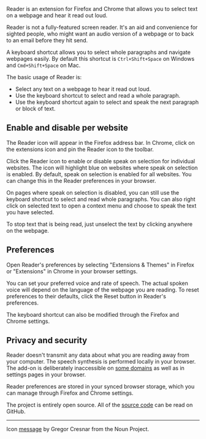 Reader is an extension for Firefox and Chrome that allows you to select text on a webpage and hear it read out loud.

Reader is not a fully-featured screen reader. It's an aid and convenience for sighted people, who might want an audio version of a webpage or to back to an email before they hit send.

A keyboard shortcut allows you to select whole paragraphs and navigate webpages easily. By default this shortcut is `Ctrl+Shift+Space` on Windows and `Cmd+Shift+Space` on Mac.

The basic usage of Reader is:

* Select any text on a webpage to hear it read out loud.
* Use the keyboard shortcut to select and read a whole paragraph.
* Use the keyboard shortcut again to select and speak the next paragraph or block of text.

## Enable and disable per website

The Reader icon will appear in the Firefox address bar. In Chrome, click on the extensions icon and pin the Reader icon to the toolbar.

Click the Reader icon to enable or disable speak on selection for individual websites. The icon will highlight blue on websites where speak on selection is enabled. By default, speak on selection is enabled for all websites. You can change this in the Reader preferences in your browser.

On pages where speak on selection is disabled, you can still use the keyboard shortcut to select and read whole paragraphs. You can also right click on selected text to open a context menu and choose to speak the text you have selected.

To stop text that is being read, just unselect the text by clicking anywhere on the webpage.

## Preferences

Open Reader's preferences by selecting "Extensions & Themes" in Firefox or "Extensions" in Chrome in your browser settings.

You can set your preferred voice and rate of speech. The actual spoken voice will depend on the language of the webpage you are reading. To reset preferences to their defaults, click the Reset button in Reader's preferences.

The keyboard shortcut can also be modified through the Firefox and Chrome settings.

## Privacy and security

Reader doesn't transmit any data about what you are reading away from your computer. The speech synthesis is performed locally in your browser. The add-on is deliberately inaccessible on [some domains](https://developer.mozilla.org/en-US/docs/Mozilla/Add-ons/WebExtensions/API/storage/sync) as well as in settings pages in your browser.

Reader preferences are stored in your synced browser storage, which you can manage through Firefox and Chrome settings.

The project is entirely open source. All of the [source code](https://github.com/oliver-moran/reader) can be read on GitHub.

---

Icon [message](https://thenounproject.com/term/message/223770/) by Gregor Cresnar from the Noun Project.
